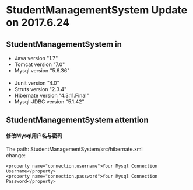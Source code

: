 # StudentManagementSystem Update on 2017.6.24
## StudentManagementSystem in
   * Java version "1.7" <br>
   * Tomcat version "7.0" <br>
   * Mysql version "5.6.36" <br><br>
   * Junit version "4.0" <br>
   * Struts version "2.3.4" <br>
   * Hibernate version "4.3.11.Final" <br>
   * Mysql-JDBC version "5.1.42" <br>
## StudentManagementSystem attention
#### 修改Mysql用户名与密码
The path: StudentManagementSystem/src/hibernate.xml <br>
change: 
```
<property name="connection.username">Your Mysql Connection Username</property>
<property name="connection.password">Your Mysql Connection Password</property>
```


      
